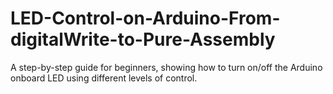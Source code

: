 # LED-Control-on-Arduino-From-digitalWrite-to-Pure-Assembly
A step-by-step guide for beginners, showing how to turn on/off the Arduino onboard LED using different levels of control.
